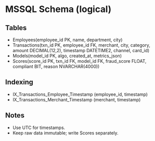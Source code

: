 # MSSQL Schema (logical)

## Tables
- Employees(employee_id PK, name, department, city)
- Transactions(txn_id PK, employee_id FK, merchant, city, category, amount DECIMAL(12,2), timestamp DATETIME2, channel, card_id)
- Models(model_id PK, algo, created_at, metrics_json)
- Scores(score_id PK, txn_id FK, model_id FK, fraud_score FLOAT, compliant BIT, reason NVARCHAR(4000))

## Indexing
- IX_Transactions_Employee_Timestamp (employee_id, timestamp)
- IX_Transactions_Merchant_Timestamp (merchant, timestamp)

## Notes
- Use UTC for timestamps.
- Keep raw data immutable; write Scores separately.